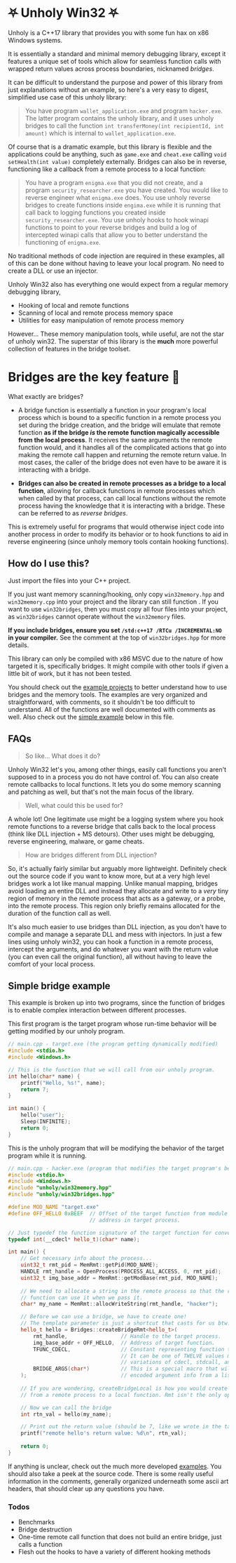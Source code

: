 # ⛧ Unholy Win32  ⛧

Unholy is a C++17 library that provides you with some fun hax on x86 Windows systems.

It is essentially a standard and minimal memory debugging library, except it features a unique set of tools which allow for seamless function calls with wrapped return values across process boundaries, nicknamed *bridges*.

It can be difficult to understand the purpose and power of this library from just explanations without an example, so here's a very easy to digest, simplified use case of this unholy library:

>You have program `wallet_application.exe` and program `hacker.exe`. The latter program contains the unholy library, and it uses unholy bridges to call the function `int transferMoney(int recipientId, int amount)` which is internal to `wallet_application.exe`.

Of course that is a dramatic example, but this library is flexible and the applications could be anything, such as `game.exe` and `cheat.exe` calling `void setHealth(int value)` completely externally. Bridges can also be in reverse, functioning like a callback from a remote process to a local function:

>You have a program `enigma.exe` that you did not create, and a program `security_researcher.exe` you have created. You would like to reverse engineer what `enigma.exe` does. You use unholy reverse bridges to create functions inside `engima.exe` while it is running that call back to logging functions you created inside `security_researcher.exe`. You use unholy hooks to hook winapi functions to point to your reverse bridges and build a log of intercepted winapi calls that allow you to better understand the functioning of `enigma.exe`.

No traditional methods of code injection are required in these examples, all of this can be done without having to leave your local program. No need to create a DLL or use an injector.

Unholy Win32 also has everything one would expect from a regular memory debugging library,
  - Hooking of local and remote functions
  - Scanning of local and remote process memory space
  - Utilities for easy manipulation of remote process memory

However...
These memory manipulation tools, while useful, are not the star of unholy win32.
The superstar of this library is the **much** more powerful collection of features in the bridge toolset.

# Bridges are the key feature 🔑
What exactly are bridges?
  - A bridge function is essentially a function in your program's local process which is bound to a specific function in a remote process you set during the bridge creation, and the bridge will emulate that remote function **as if the bridge *is* the remote function magically accessible from the local process**. It receives the same arguments the remote function would, and it handles all of the complicated actions that go into making the remote call happen and returning the remote return value. In most cases, the caller of the bridge does not even have to be aware it is interacting with a bridge.

  - **Bridges can also be created in remote processes as a bridge to a local function**, allowing for callback functions in remote processes which when called by that process, can call local functions without the remote process having the knowledge that it is interacting with a bridge. These can be referred to as *reverse bridges*.

This is extremely useful for programs that would otherwise inject code into another process in order to modify its behavior or to hook functions to aid in reverse engineering (since unholy memory tools contain hooking functions).

## How do I use this?
Just import the files into your C++ project.

If you just want memory scanning/hooking, only copy `win32memory.hpp` and `win32memory.cpp` into your project and the library can still function . If you want to use `win32bridges`, then you must copy all four files into your project, as `win32bridges` cannot operate without the `win32memory` files.  

**If you include bridges, ensure you set `/std:c++17 /RTCu /INCREMENTAL:NO` in your compiler.** See the comment at the top of `win32bridges.hpp` for more details.

This library can only be compiled with x86 MSVC due to the nature of how targeted it is, specifically bridges.
It might compile with other tools if given a little bit of work, but it has not been tested.

You should check out the [example projects](https://github.com/abls/unholy_examples) to better understand how to use bridges and the memory tools. The examples are very organized and straightforward, with comments, so it shouldn't be too difficult to understand. All of the functions are well documented with comments as well. Also check out the [simple example](#simple-bridge-example) below in this file.

## FAQs
> So like... What does it do?

Unholy Win32 let's you, among other things, easily call functions you aren't supposed to in a process you do not have control of. You can also create remote callbacks to local functions. It lets you do some memory scanning and patching as well, but that's not the main focus of the library.

> Well, what could this be used for?

A whole lot! One legitimate use might be a logging system where you hook remote functions to a reverse bridge that calls back to the local process (think like DLL injection + MS detours). Other uses might be debugging, reverse engineering, malware, or game cheats.

> How are bridges different from DLL injection?

So, it's actually fairly similar but arguably more lightweight. Definitely check out the source code if you want to know more, but at a very high level bridges work a lot like manual mapping. Unlike manual mapping, bridges avoid loading an entire DLL and instead they allocate and write to a *very* tiny region of memory in the remote process that acts as a gateway, or a probe, into the remote process. This region only briefly remains allocated for the duration of the function call as well.

It's also much easier to use bridges than DLL injection, as you don't have to compile and manage a separate DLL and mess with injectors. In just a few lines using unholy win32, you can hook a function in a remote process, intercept the arguments, and do whatever you want with the return value (you can even call the original function), all without having to leave the comfort of your local process.

## Simple bridge example
This example is broken up into two programs, since the function of bridges is to enable complex interaction between different processes.

This first program is the target program whose run-time behavior will be getting modified by our unholy program.
```c++
// main.cpp - target.exe (the program getting dynamically modified)
#include <stdio.h>
#include <Windows.h>

// This is the function that we will call from our unholy program.
int hello(char* name) {
    printf("Hello, %s!", name);
    return 7;
}

int main() {
    hello("user");
    Sleep(INFINITE);
    return 0;
}
```

This is the unholy program that will be modifying the behavior of the target program while it is running.
```c++
// main.cpp - hacker.exe (program that modifies the target program's behaviour)
#include <stdio.h>
#include <Windows.h>
#include "unholy/win32memory.hpp"
#include "unholy/win32bridges.hpp"

#define MOD_NAME "target.exe"
#define OFF_HELLO 0xBEEF  // Offset of the target function from module base
                          // address in target process.

// Just typedef the function signature of the target function for convenience.
typedef int(__cdecl* hello_t)(char* name);

int main() {
    // Get necessary info about the process...
    uint32_t rmt_pid = MemRmt::getPid(MOD_NAME);
    HANDLE rmt_handle = OpenProcess(PROCESS_ALL_ACCESS, 0, rmt_pid);
    uint32_t img_base_addr = MemRmt::getModBase(rmt_pid, MOD_NAME);
    
    // We need to allocate a string in the remote process so that the remote
    // function can use it when we pass it.
    char* my_name = MemRmt::allocWriteString(rmt_handle, "hacker");

    // Before we can use a bridge, we have to create one!
    // The template parameter is just a shortcut that casts for us btw.
    hello_t hello = Bridges::createBridgeRmt<hello_t>(
        rmt_handle,                 // Handle to the target process.
        img_base_addr + OFF_HELLO,  // Address of target function.
        TFUNC_CDECL,                // Constant representing function type.
                                    // It can be one of TWELVE values making up different
                                    // variations of cdecl, stdcall, and fastcall.
        BRIDGE_ARGS(char*)          // This is a special macro that will generate
    );                              // encoded argument info from a list of types.
    
    // If you are wondering, createBridgeLocal is how you would create a bridge
    // from a remote process to a local function. Rmt isn't the only option.

    // Now we can call the bridge
    int rtn_val = hello(my_name);

    // Print out the return value (should be 7, like we wrote in the target's main.c)
    printf("remote hello's return value: %d\n", rtn_val);
    
    return 0;
}
```

If anything is unclear, check out the much more developed [examples](https://github.com/abls/unholy_examples). You should also take a peek at the source code. There is some really useful information in the comments, generally organized underneath some ascii art headers, that should clear up any questions you have.

### Todos
 - Benchmarks
 - Bridge destruction
 - One-time remote call function that does not build an entire bridge, just calls a function
 - Flesh out the hooks to have a variety of different hooking methods
